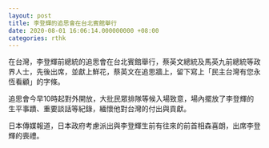 ```yaml
---
layout: post
title: 李登輝的追思會在台北賓館舉行
date: 2020-08-01 16:06:14.000000000 +08:00
categories: rthk
---
```


在台灣，李登輝前總統的追思會在台北賓館舉行，蔡英文總統及馬英九前總統等政界人士，先後出席，並獻上鮮花，蔡英文在追思牆上，留下寫上「民主台灣有您永恆看顧」的字條。

追思會今早10時起對外開放，大批民眾排隊等候入場致意，場內擺放了李登輝的生平事蹟、重要談話等紀錄，緬懷他對台灣的付出與貢獻。

日本傳媒報道，日本政府考慮派出與李登輝生前有往來的前首相森喜朗，出席李登輝的喪禮。
